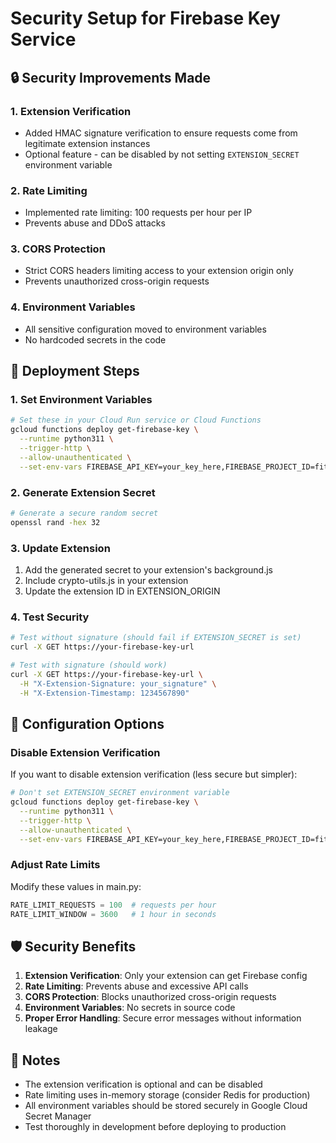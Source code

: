 # Security Setup for Firebase Key Service

## 🔒 Security Improvements Made

### 1. Extension Verification
- Added HMAC signature verification to ensure requests come from legitimate extension instances
- Optional feature - can be disabled by not setting `EXTENSION_SECRET` environment variable

### 2. Rate Limiting
- Implemented rate limiting: 100 requests per hour per IP
- Prevents abuse and DDoS attacks

### 3. CORS Protection
- Strict CORS headers limiting access to your extension origin only
- Prevents unauthorized cross-origin requests

### 4. Environment Variables
- All sensitive configuration moved to environment variables
- No hardcoded secrets in the code

## 🚀 Deployment Steps

### 1. Set Environment Variables
```bash
# Set these in your Cloud Run service or Cloud Functions
gcloud functions deploy get-firebase-key \
  --runtime python311 \
  --trigger-http \
  --allow-unauthenticated \
  --set-env-vars FIREBASE_API_KEY=your_key_here,FIREBASE_PROJECT_ID=fitcheck-475119,EXTENSION_SECRET=your_secret_here
```

### 2. Generate Extension Secret
```bash
# Generate a secure random secret
openssl rand -hex 32
```

### 3. Update Extension
1. Add the generated secret to your extension's background.js
2. Include crypto-utils.js in your extension
3. Update the extension ID in EXTENSION_ORIGIN

### 4. Test Security
```bash
# Test without signature (should fail if EXTENSION_SECRET is set)
curl -X GET https://your-firebase-key-url

# Test with signature (should work)
curl -X GET https://your-firebase-key-url \
  -H "X-Extension-Signature: your_signature" \
  -H "X-Extension-Timestamp: 1234567890"
```

## 🔧 Configuration Options

### Disable Extension Verification
If you want to disable extension verification (less secure but simpler):
```bash
# Don't set EXTENSION_SECRET environment variable
gcloud functions deploy get-firebase-key \
  --runtime python311 \
  --trigger-http \
  --allow-unauthenticated \
  --set-env-vars FIREBASE_API_KEY=your_key_here,FIREBASE_PROJECT_ID=fitcheck-475119
```

### Adjust Rate Limits
Modify these values in main.py:
```python
RATE_LIMIT_REQUESTS = 100  # requests per hour
RATE_LIMIT_WINDOW = 3600   # 1 hour in seconds
```

## 🛡️ Security Benefits

1. **Extension Verification**: Only your extension can get Firebase config
2. **Rate Limiting**: Prevents abuse and excessive API calls
3. **CORS Protection**: Blocks unauthorized cross-origin requests
4. **Environment Variables**: No secrets in source code
5. **Proper Error Handling**: Secure error messages without information leakage

## 📝 Notes

- The extension verification is optional and can be disabled
- Rate limiting uses in-memory storage (consider Redis for production)
- All environment variables should be stored securely in Google Cloud Secret Manager
- Test thoroughly in development before deploying to production
